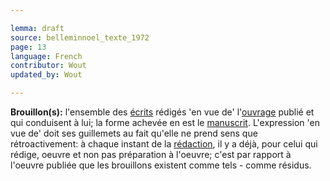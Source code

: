 ```yaml
---

lemma: draft
source: belleminnoel_texte_1972
page: 13
language: French
contributor: Wout
updated_by: Wout

---
```


**Brouillon(s):** l'ensemble des [écrits](writingProduct.html) rédigés 'en vue de' l'[ouvrage](work.html) publié et qui conduisent à lui; la forme achevée en est le [manuscrit](manuscript.html). L'expression 'en vue de' doit ses guillemets au fait qu'elle ne prend sens que rétroactivement: à chaque instant de la [rédaction](editing.html), il y a déjà, pour celui qui rédige, oeuvre et non pas préparation à l'oeuvre; c'est par rapport à l'oeuvre publiée que les brouillons existent comme tels - comme résidus.
